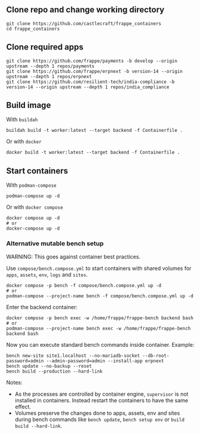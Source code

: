 ## Clone repo and change working directory

```
git clone https://github.com/castlecraft/frappe_containers
cd frappe_containers
```

## Clone required apps

```shell
git clone https://github.com/frappe/payments -b develop --origin upstream --depth 1 repos/payments
git clone https://github.com/frappe/erpnext -b version-14 --origin upstream --depth 1 repos/erpnext
git clone https://github.com/resilient-tech/india-compliance -b version-14 --origin upstream --depth 1 repos/india_compliance
```

## Build image

With `buildah`

```shell
buildah build -t worker:latest --target backend -f Containerfile .
```

Or with `docker`

```shell
docker build -t worker:latest --target backend -f Containerfile .
```

## Start containers

With `podman-compose`

```shell
podman-compose up -d
```

Or with `docker compose`

```shell
docker compose up -d
# or
docker-compose up -d
```

### Alternative mutable bench setup

WARNING: This goes against container best practices.

Use `compose/bench.compose.yml` to start containers with shared volumes for `apps`, `assets`, `env`, `logs` and `sites`.

```shell
docker compose -p bench -f compose/bench.compose.yml up -d
# or
podman-compose --project-name bench -f compose/bench.compose.yml up -d
```

Enter the backend container:

```shell
docker compose -p bench exec -w /home/frappe/frappe-bench backend bash
# or
podman-compose --project-name bench exec -w /home/frappe/frappe-bench backend bash
```

Now you can execute standard bench commands inside container. Example:

```shell
bench new-site site1.localhost --no-mariadb-socket --db-root-password=admin --admin-password=admin --install-app erpnext
bench update --no-backup --reset
bench build --production --hard-link
```

Notes:

- As the processes are controlled by container engine, `supervisor` is not installed in containers. Instead restart the containers to have the same effect.
- Volumes preserve the changes done to apps, assets, env and sites during bench commands like `bench update`, `bench setup env` or `build build --hard-link`.
